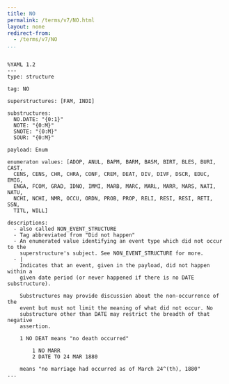 ```yaml
---
title: NO
permalink: /terms/v7/NO.html
layout: none
redirect-from:
  - /terms/v7/NO
...
```


```

%YAML 1.2
---
type: structure

tag: NO

superstructures: [FAM, INDI]

substructures:
  NO.DATE: "{0:1}"
  NOTE: "{0:M}"
  SNOTE: "{0:M}"
  SOUR: "{0:M}"

payload: Enum

enumeraton values: [ADOP, ANUL, BAPM, BARM, BASM, BIRT, BLES, BURI, CAST, 
  CENS, CENS, CHR, CHRA, CONF, CREM, DEAT, DIV, DIVF, DSCR, EDUC, EMIG, 
  ENGA, FCOM, GRAD, IDNO, IMMI, MARB, MARC, MARL, MARR, MARS, NATI, NATU, 
  NCHI, NCHI, NMR, OCCU, ORDN, PROB, PROP, RELI, RESI, RESI, RETI, SSN, 
  TITL, WILL]

descriptions:
  - also called NON_EVENT_STRUCTURE
  - Tag abbreviated from "Did not happen"
  - An enumerated value identifying an event type which did not occur to the
    superstructure's subject. See NON_EVENT_STRUCTURE for more.
  - |
    Indicates that an event, given in the payload, did not happen within a
    given date period (or never happened if there is no DATE substructure).
    
    Substructures may provide discussion about the non-occurrence of the
    event but must not limit the meaning of what did not occur. No
    substructure other than DATE may restrict the breadth of that negative
    assertion.
    
    1 NO DEAT means "no death occurred"
    
        1 NO MARR
        2 DATE TO 24 MAR 1880
    
    means "no marriage had occurred as of March 24^(th), 1880"
...

```